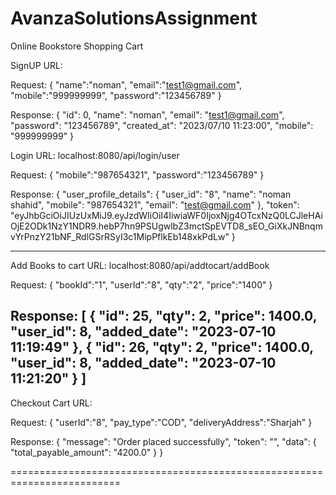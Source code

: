 # AvanzaSolutionsAssignment
Online Bookstore Shopping Cart




SignUP URL:

Request:
{
"name":"noman",
"email":"test1@gmail.com",
"mobile":"999999999",
"password":"123456789"
}

Response:
{
    "id": 0,
    "name": "noman",
    "email": "test1@gmail.com",
    "password": "123456789",
    "created_at": "2023/07/10 11:23:00",
    "mobile": "999999999"
}


Login URL:
localhost:8080/api/login/user

Request:
{
"mobile":"987654321",
"password":"123456789"
}

Response:
{
    "user_profile_details": {
        "user_id": "8",
        "name": "noman shahid",
        "mobile": "987654321",
        "email": "test@gmail.com"
    },
    "token": "eyJhbGciOiJIUzUxMiJ9.eyJzdWIiOiI4IiwiaWF0IjoxNjg4OTcxNzQ0LCJleHAiOjE2ODk1NzY1NDR9.hebP7hn9PSUgwlbZ3mctSpEVTD8_sEO_GiXkJNBnqmvYrPnzY21bNF_RdlGSrRSyI3c1MipPflkEb148xkPdLw"
}

--------------------------------------------------------------------------------
Add Books to cart URL:
localhost:8080/api/addtocart/addBook

Request:
{
"bookId":"1",
"userId":"8",
"qty":"2",
"price":"1400"
}

Response:
[
    {
        "id": 25,
        "qty": 2,
        "price": 1400.0,
        "user_id": 8,
        "added_date": "2023-07-10 11:19:49"
    },
    {
        "id": 26,
        "qty": 2,
        "price": 1400.0,
        "user_id": 8,
        "added_date": "2023-07-10 11:21:20"
    }
]
------------------------------------------------
Checkout Cart URL:

Request:
{
"userId":"8",
"pay_type":"COD",
"deliveryAddress":"Sharjah"
}


Response:
{
    "message": "Order placed successfully",
    "token": "",
    "data": {
        "total_payable_amount": "4200.0"
    }
}

=========================================================================
